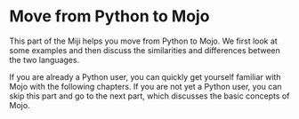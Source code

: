 # Move from Python to Mojo

This part of the Miji helps you move from Python to Mojo. We first look at some examples and then discuss the similarities and differences between the two languages.

If you are already a Python user, you can quickly get yourself familiar with Mojo with the following chapters. If you are not yet a Python user, you can skip this part and go to the next part, which discusses the basic concepts of Mojo.

